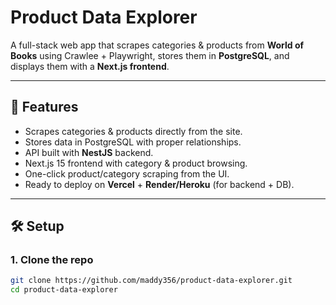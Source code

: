 # Product Data Explorer

A full-stack web app that scrapes categories & products from **World of Books** using Crawlee + Playwright, stores them in **PostgreSQL**, and displays them with a **Next.js frontend**.

---

## 🚀 Features
- Scrapes categories & products directly from the site.
- Stores data in PostgreSQL with proper relationships.
- API built with **NestJS** backend.
- Next.js 15 frontend with category & product browsing.
- One-click product/category scraping from the UI.
- Ready to deploy on **Vercel** + **Render/Heroku** (for backend + DB).

---

## 🛠️ Setup

### 1. Clone the repo
```bash
git clone https://github.com/maddy356/product-data-explorer.git
cd product-data-explorer
